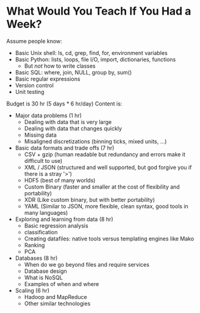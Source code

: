 # What Would You Teach If You Had a Week?

Assume people know:

* Basic Unix shell: ls, cd, grep, find, for, environment variables
* Basic Python: lists, loops, file I/O, import, dictionaries, functions
  * But *not* how to write classes
* Basic SQL: where, join, NULL, group by, sum()
* Basic regular expressions
* Version control
* Unit testing

Budget is 30 hr (5 days * 6 hr/day)
Content is:

* Major data problems (1 hr)
  * Dealing with data that is very large
  * Dealing with data that changes quickly
  * Missing data
  * Misaligned discretizations (binning ticks, mixed units, ...)
* Basic data formats and trade offs (7 hr)
  * CSV + gzip (human readable but redundancy and errors make it difficult to use)
  * XML / JSON (structured and well supported, but god forgive you if there is a stray '>')
  * HDF5 (best of many worlds)
  * Custom Binary (faster and smaller at the cost of flexibility and portability)
  * XDR (Like custom binary, but with better portability)
  * YAML (Similar to JSON, more flexible, clean syntax, good tools in many languages)
* Exploring and learning from data (8 hr)
  * Basic regression analysis
  * classification
  * Creating datafiles: native tools versus templating engines like Mako
  * Ranking
  * PCA
* Databases (8 hr)
  * When do we go beyond files and require services
  * Database design
  * What is NoSQL
  * Examples of when and where
* Scaling (6 hr)
  * Hadoop and MapReduce
  * Other similar technologies
